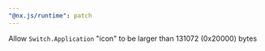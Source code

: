 ```yaml
---
"@nx.js/runtime": patch
---
```


Allow `Switch.Application` "icon" to be larger than 131072 (0x20000) bytes
